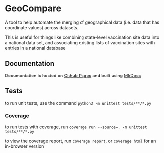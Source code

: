# GeoCompare

A tool to help automate the merging of geographical data (i.e. data that has coordinate values) across datasets.

This is useful for things like combining state-level vaccination site data into a national data set, and associating existing lists of vaccination sites with entries in a national database


## Documentation

Documentation is hosted on [Github Pages](https://vacfind.github.io/GeoCompare) and built using [MkDocs](https://www.mkdocs.org/)


## Tests

to run unit tests, use the command `python3 -m unittest tests/**/*.py`

### Coverage

to run tests with coverage, run `coverage run --source=. -m unittest tests/**/*.py`

to view the coverage report, run `coverage report`, or `coverage html` for an in-browser version

